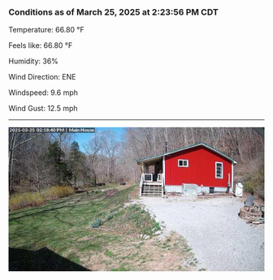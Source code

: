 ### Conditions as of March 25, 2025 at 2:23:56 PM CDT 

Temperature: 66.80 &deg;F

Feels like: 66.80 &deg;F

Humidity: 36%

Wind Direction: ENE

Windspeed: 9.6 mph

Wind Gust: 12.5 mph

---

<img src="./images/latest.jpeg"/>

